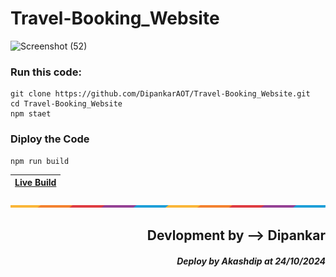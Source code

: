 # Travel-Booking_Website

![Screenshot (52)](https://github.com/user-attachments/assets/a41b35fd-b0d9-43e5-8979-10f5d88ecb03)

### Run this code:
    git clone https://github.com/DipankarAOT/Travel-Booking_Website.git
    cd Travel-Booking_Website
    npm staet

### Diploy the Code
    npm run build

| [Live Build](https://travel-booking-website-ochre.vercel.app/) |
|:---:|

<img src="https://github.com/akashdip2001/college-final-year-project/blob/main/img/colour_line.png" >

<h2 align="right">Devlopment by --> Dipankar</h2>
<h5 align="right">Deploy by Akashdip at 24/10/2024</h5> 
